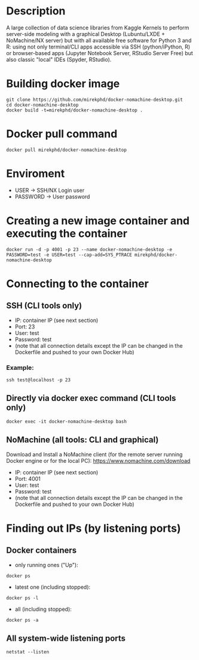 # Description
A large collection of data science libraries from Kaggle Kernels to perform server-side modeling with a graphical Desktop (Lubuntu/LXDE + NoMachine/NX server) but with all available free software for Python 3 and R: using not only terminal/CLI apps accessible via SSH (python/iPython, R) or browser-based apps (Jupyter Notebook Server, RStudio Server Free) but also classic "local" IDEs (Spyder, RStudio).

# Building docker image
```
git clone https://github.com/mirekphd/docker-nomachine-desktop.git
cd docker-nomachine-desktop
docker build -t=mirekphd/docker-nomachine-desktop .
```
# Docker pull command
```
docker pull mirekphd/docker-nomachine-desktop
```

# Enviroment
- USER -> SSH/NX Login user
- PASSWORD -> User password

# Creating a new image container and executing the container
```
docker run -d -p 4001 -p 23 --name docker-nomachine-desktop -e PASSWORD=test -e USER=test --cap-add=SYS_PTRACE mirekphd/docker-nomachine-desktop
```

# Connecting to the container

## SSH (CLI tools only)
- IP: container IP (see next section)
- Port: 23
- User: test 
- Password: test 
- (note that all connection details except the IP can be changed in the Dockerfile and pushed to your own Docker Hub)
### Example:
```
ssh test@localhost -p 23	
```

## Directly via docker exec command (CLI tools only)
```
docker exec -it docker-nomachine-desktop bash
```

## NoMachine (all tools: CLI and graphical)

Download and Install a NoMachine client (for the remote server running Docker engine or for the local PC): 
https://www.nomachine.com/download

- IP: container IP (see next section)
- Port: 4001
- User: test
- Password: test
- (note that all connection details except the IP can be changed in the Dockerfile and pushed to your own Docker Hub)

# Finding out IPs (by listening ports)
## Docker containers
- only running ones ("Up"):
```
docker ps
```
- latest one (including stopped):
```
docker ps -l
```
- all (including stopped):
```
docker ps -a 
```
## All system-wide listening ports
```
netstat --listen
```


